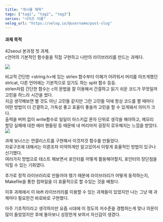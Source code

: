 ```yaml
---
title: "게시물 제목"
tags: ["tag1", "tag2", "tag3"]
series: "시리즈 이름"
velog_url: "https://velog.io/@username/post-slug"
---
```


#### 과제 목적

42seoul 본과정 첫 과제.  
c언어의 기본적인 함수들을 직접 구현하고 나만의 라이브러리를 만드는 과제다.

![](https://velog.velcdn.com/images/dlftjdgg/post/b911c45c-602c-4389-9c48-b61311f2377a/image.png)

비교적 간단한 <string.h>에 있는 strlen 함수부터 이해가 어려워서 머리를 아프게했던 strlcat, 다른 언어에는 기본적으로 있기도 하는 split 함수 등등.  
strlen처럼 간단한 함수는 c의 문법을 잘 이용해서 간결하고 읽기 쉬운 코드가 무엇일까 고민을 하느라 시간을 썼다.  
지금 생각해보면 별 것도 아닌 고민들 같지만 그런 고민들 덕에 항상 코드를 짤 때마다 어떤 방법이 더 간결하고, 가독성 좋고 효울이 좋을까 고민을 할 수 있게돼서 의미가 크다.  
출력을 버퍼 없이 write함수로 일일이 아스키값 문자 단위로 생각을 해야하고, 메모리 할당 실패에 대한 에러 핸들링 등 때문에 내 머리마저 굉장히 로우해지는 느낌을 받았다.  
![](https://velog.velcdn.com/images/dlftjdgg/post/ecf7e6a0-1ce2-4eaf-bb41-2989f4136260/image.png)

과제 보너스는 연결리스트를 구현해서 이것저것 함수를 만들었다.  
자료구조에 대해서는 이론조차 미약하게만 알고있어서 이렇게 효율적인 방법이 있구나 신기했다.  
여러가지 방법으로 테스트 해보면서 포인터를 어떻게 활용해야할지, 포인터의 장단점을 익힐 수 있는 기회였다.

추가로 정적 라이브러리로 만들어야 했기 때문에 라이브러리가 어떻게 동작하는지, Makefile을 통한 컴파일을 더 효율적으로 할 수있는 것을 배웠다.

이후 과제에서 이 libft 라이브러리를 이용할 수 있는 과제들이 있었지만 나는 그냥 매 과제마다 필요한건 바로바로 구현했다.

아주 기초적이라고 생각하지만 요즘 시대에 이 정도의 저수준을 경험하는게 맞나 의문이 많이 들었었지만 후에 돌아보니 성장한게 보여서 자신감이 생겼다.